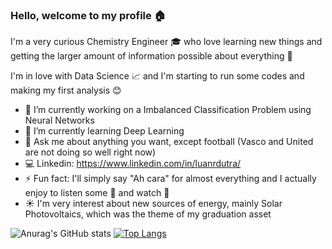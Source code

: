 ### Hello, welcome to my profile :house:

I'm a very curious Chemistry Engineer :mortar_board: who love learning new things and getting the larger amount of information possible about everything :microscope:
    
I'm in love with Data Science :chart_with_upwards_trend: and I'm starting to run some codes and making my first analysis :blush:

- 🔭 I’m currently working on a Imbalanced Classification Problem using Neural Networks
- 🌱 I’m currently learning Deep Learning
- 💬 Ask me about anything you want, except football (Vasco and United are not doing so well right now)
- :computer: Linkedin: https://www.linkedin.com/in/luanrdutra/
- ⚡ Fun fact: I'll simply say "Ah cara" for almost everything and I actually enjoy to listen some :musical_keyboard: and watch :tennis:
- :sunny: I'm very interest about new sources of energy, mainly Solar Photovoltaics, which was the theme of my graduation asset 

![Anurag's GitHub stats](https://github-readme-stats.vercel.app/api?username=LuanRD&show_icons=true&theme=radical)
[![Top Langs](https://github-readme-stats.vercel.app/api/top-langs/?username=LuanRD&show_icons=true&theme=radical)](https://github.com/anuraghazra/github-readme-stats)


